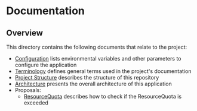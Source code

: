 # Documentation

## Overview
This directory contains the following documents that relate to the project:

- [Configuration](./configuration.md) lists environmental variables and other parameters to configure the application
- [Terminology](./terminology.md) defines general terms used in the project's documentation
- [Project Structure](./project-structure.md) describes the structure of this repository
- [Architecture](./architecture.md) presents the overall architecture of this application
- Proposals:
    - [ResourceQuota](proposals/exceed-resource-quota.md) describes how to check if the ResourceQuota is exceeded
    